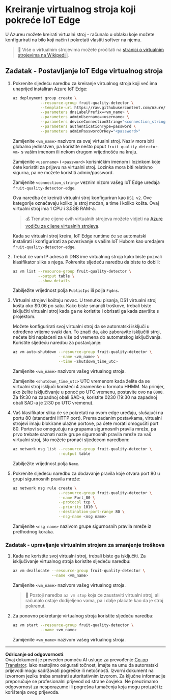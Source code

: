 <!--
CO_OP_TRANSLATOR_METADATA:
{
  "original_hash": "24dc783a600e20251211987b36370e93",
  "translation_date": "2025-08-28T12:21:06+00:00",
  "source_file": "4-manufacturing/lessons/3-run-fruit-detector-edge/vm-iotedge.md",
  "language_code": "hr"
}
-->
# Kreiranje virtualnog stroja koji pokreće IoT Edge

U Azureu možete kreirati virtualni stroj - računalo u oblaku koje možete konfigurirati na bilo koji način i pokretati vlastiti softver na njemu.

> 💁 Više o virtualnim strojevima možete pročitati na [stranici o virtualnim strojevima na Wikipediji](https://wikipedia.org/wiki/Virtual_machine).

## Zadatak - Postavljanje IoT Edge virtualnog stroja

1. Pokrenite sljedeću naredbu za kreiranje virtualnog stroja koji već ima unaprijed instaliran Azure IoT Edge:

    ```sh
    az deployment group create \
                --resource-group fruit-quality-detector \
                --template-uri https://raw.githubusercontent.com/Azure/iotedge-vm-deploy/1.2.0/edgeDeploy.json \
                --parameters dnsLabelPrefix=<vm_name> \
                --parameters adminUsername=<username> \
                --parameters deviceConnectionString="<connection_string>" \
                --parameters authenticationType=password \
                --parameters adminPasswordOrKey="<password>"
    ```

    Zamijenite `<vm_name>` nazivom za ovaj virtualni stroj. Naziv mora biti globalno jedinstven, pa koristite nešto poput `fruit-quality-detector-vm-` s vašim imenom ili nekom drugom vrijednošću na kraju.

    Zamijenite `<username>` i `<password>` korisničkim imenom i lozinkom koje ćete koristiti za prijavu na virtualni stroj. Lozinka mora biti relativno sigurna, pa ne možete koristiti admin/password.

    Zamijenite `<connection_string>` veznim nizom vašeg IoT Edge uređaja `fruit-quality-detector-edge`.

    Ova naredba će kreirati virtualni stroj konfiguriran kao `DS1 v2`. Ove kategorije označavaju koliko je stroj moćan, a time i koliko košta. Ovaj virtualni stroj ima 1 CPU i 3.5GB RAM-a.

    > 💰 Trenutne cijene ovih virtualnih strojeva možete vidjeti na [Azure vodiču za cijene virtualnih strojeva](https://azure.microsoft.com/pricing/details/virtual-machines/linux/?WT.mc_id=academic-17441-jabenn).

    Kada se virtualni stroj kreira, IoT Edge runtime će se automatski instalirati i konfigurirati za povezivanje s vašim IoT Hubom kao uređajem `fruit-quality-detector-edge`.

1. Trebat će vam IP adresa ili DNS ime virtualnog stroja kako biste pozvali klasifikator slika s njega. Pokrenite sljedeću naredbu da biste to dobili:

    ```sh
    az vm list --resource-group fruit-quality-detector \
               --output table \
               --show-details
    ```

    Zabilježite vrijednost polja `PublicIps` ili polja `Fqdns`.

1. Virtualni strojevi koštaju novac. U trenutku pisanja, DS1 virtualni stroj košta oko $0.06 po satu. Kako biste smanjili troškove, trebali biste isključiti virtualni stroj kada ga ne koristite i obrisati ga kada završite s projektom.

    Možete konfigurirati svoj virtualni stroj da se automatski isključi u određeno vrijeme svaki dan. To znači da, ako zaboravite isključiti stroj, nećete biti naplaćeni za više od vremena do automatskog isključivanja. Koristite sljedeću naredbu za postavljanje:

    ```sh
    az vm auto-shutdown --resource-group fruit-quality-detector \
                        --name <vm_name> \
                        --time <shutdown_time_utc>
    ```

    Zamijenite `<vm_name>` nazivom vašeg virtualnog stroja.

    Zamijenite `<shutdown_time_utc>` UTC vremenom kada želite da se virtualni stroj isključi koristeći 4 znamenke u formatu HHMM. Na primjer, ako želite isključivanje u ponoć po UTC vremenu, postavite ovo na `0000`. Za 19:30 na zapadnoj obali SAD-a, koristite 0230 (19:30 na zapadnoj obali SAD-a je 2:30 po UTC vremenu).

1. Vaš klasifikator slika će se pokretati na ovom edge uređaju, slušajući na portu 80 (standardni HTTP port). Prema zadanim postavkama, virtualni strojevi imaju blokirane ulazne portove, pa ćete morati omogućiti port 80. Portovi se omogućuju na grupama sigurnosnih pravila mreže, pa prvo trebate saznati naziv grupe sigurnosnih pravila mreže za vaš virtualni stroj, što možete pronaći sljedećom naredbom:

    ```sh
    az network nsg list --resource-group fruit-quality-detector \
                        --output table
    ```

    Zabilježite vrijednost polja `Name`.

1. Pokrenite sljedeću naredbu za dodavanje pravila koje otvara port 80 u grupi sigurnosnih pravila mreže:

    ```sh
    az network nsg rule create \
                        --resource-group fruit-quality-detector \
                        --name Port_80 \
                        --protocol tcp \
                        --priority 1010 \
                        --destination-port-range 80 \
                        --nsg-name <nsg name>
    ```

    Zamijenite `<nsg name>` nazivom grupe sigurnosnih pravila mreže iz prethodnog koraka.

### Zadatak - upravljanje virtualnim strojem za smanjenje troškova

1. Kada ne koristite svoj virtualni stroj, trebali biste ga isključiti. Za isključivanje virtualnog stroja koristite sljedeću naredbu:

    ```sh
    az vm deallocate --resource-group fruit-quality-detector \
                     --name <vm_name>
    ```

    Zamijenite `<vm_name>` nazivom vašeg virtualnog stroja.

    > 💁 Postoji naredba `az vm stop` koja će zaustaviti virtualni stroj, ali računalo ostaje dodijeljeno vama, pa i dalje plaćate kao da je stroj pokrenut.

1. Za ponovno pokretanje virtualnog stroja koristite sljedeću naredbu:

    ```sh
    az vm start --resource-group fruit-quality-detector \
                --name <vm_name>
    ```

    Zamijenite `<vm_name>` nazivom vašeg virtualnog stroja.

---

**Odricanje od odgovornosti**:  
Ovaj dokument je preveden pomoću AI usluge za prevođenje [Co-op Translator](https://github.com/Azure/co-op-translator). Iako nastojimo osigurati točnost, imajte na umu da automatski prijevodi mogu sadržavati pogreške ili netočnosti. Izvorni dokument na izvornom jeziku treba smatrati autoritativnim izvorom. Za ključne informacije preporučuje se profesionalni prijevod od strane čovjeka. Ne preuzimamo odgovornost za nesporazume ili pogrešna tumačenja koja mogu proizaći iz korištenja ovog prijevoda.
